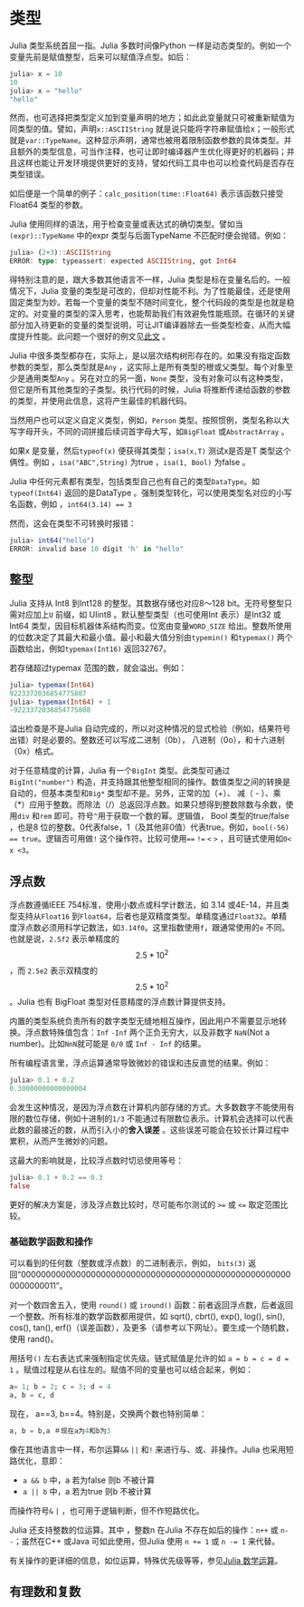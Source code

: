 # 类型

Julia 类型系统首屈一指。Julia 多数时间像Python 一样是动态类型的。例如一个变量先前是赋值整型，后来可以赋值浮点型。如后：

```julia
julia> x = 10
10
julia> x = "hello"
"hello"
```
然而，也可选择把类型定义加到变量声明的地方；如此此变量就只可被重新赋值为同类型的值。譬如，声明`x::ASCIIString` 就是说只能将字符串赋值给x；一般形式就是`var::TypeName`。这种显示声明，通常也被用着限制函数参数的具体类型。并且额外的类型信息，可当作注释，也可让即时编译器产生优化得更好的机器码；并且这样也能让开发环境提供更好的支持，譬如代码工具中也可以检查代码是否存在类型错误。

如后便是一个简单的例子：`calc_position(time::Float64)` 表示该函数只接受Float64 类型的参数。

Julia 使用同样的语法，用于检查变量或表达式的确切类型。譬如当`(expr)::TypeName` 中的expr 类型与后面TypeName 不匹配时便会抛错。例如：

```julia
julia> (2+3)::ASCIIString
ERROR: type: typeassert: expected ASCIIString, got Int64
```
得特别注意的是，跟大多数其他语言不一样，Julia 类型是标在变量名后的。一般情况下，Julia 变量的类型是可改的，但却对性能不利。为了性能最佳，还是使用固定类型为妙。若每一个变量的类型不随时间变化，整个代码段的类型是也就是稳定的。对变量的类型的深入思考，也能帮助我们有效避免性能瓶颈。在循环的关键部分加入待更新的变量的类型说明，可让JIT编译器除去一些类型检查，从而大幅度提升性能。此问题一个很好的例文见[此文](http://www.johnmyleswhite.com/notebook/2013/12/06/writing-type-stable-code-in-julia/) 。

Julia 中很多类型都存在，实际上，是以层次结构树形存在的。如果没有指定函数参数的类型，那么类型就是`Any` ，这实际上是所有类型的根或父类型。每个对象至少是通用类型`Any` 。另在对立的另一面，`None` 类型，没有对象可以有这种类型，但它是所有其他类型的子类型。执行代码的时候，Julia 将推断传递给函数的参数的类型，并使用此信息，这将产生最佳的机器代码。

当然用户也可以定义自定义类型，例如，`Person` 类型。按照惯例，类型名称以大写字母开头，不同的词拼接后续词首字母大写，如`BigFloat` 或`AbstractArray` 。

如果x 是变量，然后`typeof(x)` 便获得其类型；`isa(x,T)` 测试x是否是T 类型这个俩性。例如 ，`isa("ABC",String)` 为true ，`isa(1, Bool)` 为false 。

Julia 中任何元素都有类型，包括类型自己也有自己的类型`DataType`。如`typeof(Int64)` 返回的是DataType 。强制类型转化，可以使用类型名对应的小写名函数，例如 ，`int64(3.14) == 3`

然而，这会在类型不可转换时报错：

```julia
julia> int64("hello")
ERROR: invalid base 10 digit 'h' in "hello"
```
## 整型

Julia 支持从 Int8 到Int128 的整型。其数据存储也对应8〜128 bit。无符号整型只需对应加上`U` 前缀，如 UIint8 。默认整型类型（也可使用Int 表示）是Int32 或Int64 类型，因目标机器体系结构而变。位宽由变量`WORD_SIZE` 给出。整数所使用的位数决定了其最大和最小值。最小和最大值分别由`typemin()` 和`typemax()` 两个函数给出，例如`typemax(Int16)` 返回32767。

若存储超过typemax 范围的数，就会溢出。例如：

```julia
julia> typemax(Int64)
9223372036854775807
julia> typemax(Int64) + 1
-9223372036854775808
``` 

溢出检查是不是Julia 自动完成的，所以对这种情况的显式检验（例如，结果符号出错）时是必要的。整数还可以写成二进制（0b）， 八进制（0o），和十六进制（0x）格式。

对于任意精度的计算，Julia 有一个`BigInt` 类型。此类型可通过`BigInt("number")` 构造，并支持跟其他整型相同的操作。数值类型之间的转换是自动的，但基本类型和`Big*` 类型却不是。另外，正常的加（+）、 减（ - ）、乘 （*）应用于整数。而除法（/）总返回浮点数。如果只想得到整数除数与余数，使用`div` 和`rem` 即可。符号`^`用于获取一个数的幂。逻辑值， Bool 类型的true/false ，也是8 位的整数。0代表false，1（及其他非0值）代表true。例如，`bool(-56) == true`。逻辑否可用做`!` 这个操作符。比较可使用`==` `!=` `<` `>` ，且可链式使用如`0< x <3`。

## 浮点数

浮点数遵循IEEE 754标准，使用小数点或科学计数法，如 3.14 或4E-14，并且类型支持从`Float16` 到`Float64`，后者也是双精度类型。单精度通过`Float32`。单精度浮点数必须用科学记数法，如`3.14f0`。这里指数使用`f`，跟通常使用的`e` 不同。也就是说，`2.5f2` 表示单精度的 $$ 2.5 * 10 ^ 2$$ ，而 `2.5e2` 表示双精度的 $$2.5 * 10 ^ 2$$ 。Julia 也有 BigFloat 类型对任意精度的浮点数计算提供支持。

内置的类型系统负责所有的数字类型无缝地相互操作，因此用户不需要显示地转换。浮点数特殊值包含：`Inf` `-Inf` 两个正负无穷大，以及非数字 `NaN`(Not a number)。比如`NnN`就可能是 `0/0` 或 `Inf - Inf` 的结果。

所有编程语言里，浮点运算通常导致微妙的错误和违反直觉的结果。例如：

```julia
julia> 0.1 + 0.2
0.30000000000000004
```  

会发生这种情况，是因为浮点数在计算机内部存储的方式。大多数数字不能使用有限的数位存储，例如十进制的`1/3` 不能通过有限数位表示。计算机会选择可以代表此数的最接近的数，从而引入小的**舍入误差** 。这些误差可能会在较长计算过程中累积，从而产生微妙的问题。

这最大的影响就是，比较浮点数时切忌使用等号：

```julia
julia> 0.1 + 0.2 == 0.3
false
```

更好的解决方案是，涉及浮点数比较时，尽可能布尔测试的 `>=` 或 `<=` 取定范围比较。

### 基础数学函数和操作

可以看到的任何数（整数或浮点数）的二进制表示，例如， `bits(3)` 返回“0000000000000000000000000000000000000000000000000000000000000011”。

对一个数四舍五入，使用 `round()` 或 `iround()` 函数：前者返回浮点数，后者返回一个整数。所有标准的数学函数都用提供，如 sqrt(), cbrt(), exp(), log(), sin(), cos(), tan(), erf()（误差函数），及更多（请参考以下网址）。要生成一个随机数，使用 rand()。

用括号`()` 左右表达式来强制指定优先级。链式赋值是允许的如 `a = b = c = d = 1` 。赋值过程是从右往左的。赋值不同的变量也可以结合起来，例如：

```julia
a= 1; b = 2; c = 3; d = 4
a, b = c, d
```

现在， a==3, b==4。特别是，交换两个数也特别简单：

```julia
a, b = b,a ＃现在a为4和b为3  
```

像在其他语言中一样，布尔运算`&&` `||` 和`!` 来进行与、或、非操作。Julia 也采用短路优化，意即：

- `a && b` 中，a 若为false 则b 不被计算
- `a || b` 中，a 若为true 则b 不被计算

而操作符号`&` `|` ，也可用于逻辑判断，但不作短路优化。

Julia 还支持整数的位运算。其中 ，整数n 在Julia 不存在如后的操作：`n++` 或 `n--`；虽然在C++ 或Java 可如此使用，但Julia 使用 `n += 1` 或 `n -= 1` 来代替。

有关操作的更详细的信息，如位运算，特殊优先级等等，参见[Julia 数学运算](http://docs.julialang.org/en/latest/manual/mathematical-operations/)。

## 有理数和复数


